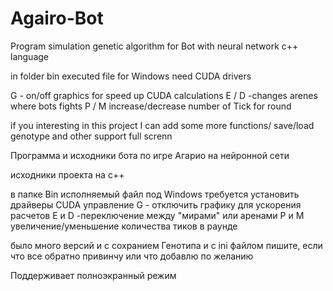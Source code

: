 # Agairo-Bot

Program simulation genetic algorithm for Bot with neural network
c++ language
 
in folder bin executed file for Windows
need CUDA drivers

 G - on/off graphics for speed up CUDA calculations
 E / D -changes arenes where bots fights
 P / M  increase/decrease number of Tick for round
 
if you interesting in this project I can add some more functions/ save/load genotype and other
support full screnn
 

Программа и исходники бота по игре Агарио на нейронной сети

 исходники проекта на с++ 
 
 в папке Bin исполняемый файл под Windows 
 требуется установить драйверы СUDA
 управление
 G - отключить графику для ускорения расчетов
 E и D -переключение между "мирами" или аренами
 P и M увеличение/уменьшение количества тиков в раунде
 
 было много версий и с сохранием Генотипа и с ini файлом пишите, если что все обратно привинчу или что добавлю по желанию
 
 Поддерживает полноэкранный режим
